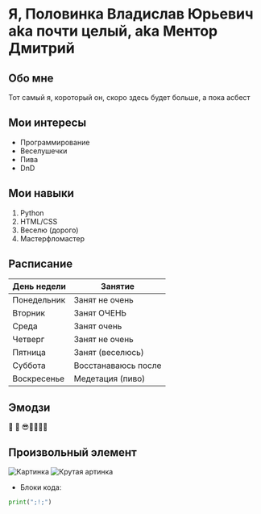 # Я, Половинка Владислав Юрьевич aka почти целый, aka Ментор Дмитрий

## Обо мне
Тот самый я, короторый он, скоро здесь будет больше, а пока асбест

## Мои интересы
- Программирование
- Веселушечки
- Пива
- DnD

## Мои навыки
1. Python
2. HTML/CSS
3. Веселю (дорого)
4. Мастерфломастер

## Расписание

| День недели | Занятие |
|-------------|---------|
| Понедельник | Занят не очень   |
| Вторник     | Занят ОЧЕНЬ        |
| Среда       | Занят очень        |
| Четверг     | Занят не очень     |
| Пятница     | Занят (веселюсь)   |
| Суббота     | Восстанаваюсь после|
| Воскресенье | Медетация (пиво)   |

## Эмодзи
🙂 🚀 😎🚀🚀🚀🚀

## Произвольный элемент
![Картинка](https://i.pinimg.com/736x/25/5e/6e/255e6e83cb6e5270d959c1ba35769f43.jpg)
![Крутая артинка](https://i.pinimg.com/originals/81/3b/bc/813bbc37da422881e20563d144662555.jpg)

- Блоки кода:

```python
print(";!;")

